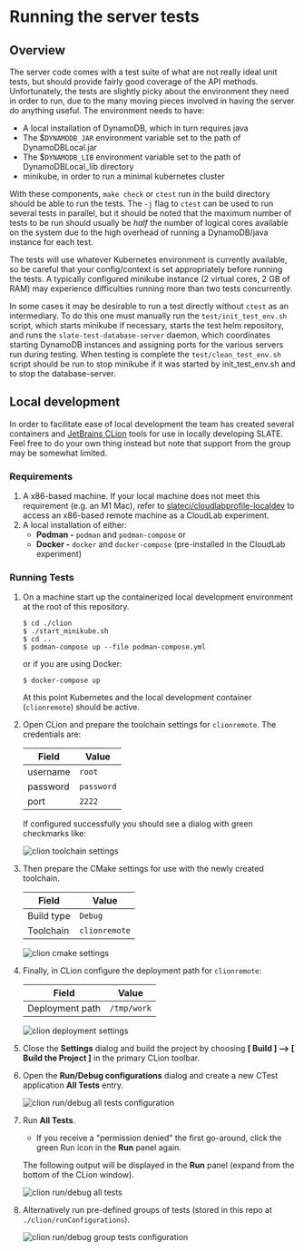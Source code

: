 # Running the server tests

## Overview

The server code comes with a test suite of what are not really ideal unit tests, but should provide fairly good coverage of the API methods. Unfortunately, the tests are slightly picky about the environment they need in order to run, due to the many moving pieces involved in having the server do anything useful. The environment needs to have:

- A local installation of DynamoDB, which in turn requires java
- The $`DYNAMODB_JAR` environment variable set to the path of DynamoDBLocal.jar
- The $`DYNAMODB_LIB` environment variable set to the path of DynamoDBLocal_lib directory
- minikube, in order to run a minimal kubernetes cluster

With these components, `make check` or `ctest` run in the build directory should be able to run the tests. The `-j` flag to `ctest` can be used to run several tests in parallel, but it should be noted that the maximum number of tests to be run should usually be _half_ the number of logical cores available on the system due to the high overhead of running a DynamoDB/java instance for each test.

The tests will use whatever Kubernetes environment is currently available, so be careful that your config/context is set appropriately before running the tests. A typically configured minikube instance (2 virtual cores, 2 GB of RAM) may experience difficulties running more than two tests concurrently.

In some cases it may be desirable to run a test directly without `ctest` as an intermediary. To do this one must manually run the `test/init_test_env.sh` script, which starts minikube if necessary, starts the test helm repository, and runs the `slate-test-database-server` daemon, which coordinates starting DynamoDB instances and assigning ports for the various servers run during testing. When testing is complete the `test/clean_test_env.sh` script should be run to stop minikube if it was started by init_test_env.sh and to stop the database-server.

## Local development

In order to facilitate ease of local development the team has created several containers and [JetBrains CLion](https://www.jetbrains.com/clion/) tools for use in locally developing SLATE. Feel free to do your own thing instead but note that support from the group may be somewhat limited.

### Requirements

1. A x86-based machine. If your local machine does not meet this requirement (e.g. an M1 Mac), refer to [slateci/cloudlabprofile-localdev](https://github.com/slateci/cloudlabprofile-localdev) to access an x86-based remote machine as a CloudLab experiment.
2. A local installation of either:
    * **Podman -** `podman` and `podman-compose` or
    * **Docker -** `docker` and `docker-compose` (pre-installed in the CloudLab experiment)

### Running Tests

1. On a machine start up the containerized local development environment at the root of this repository.
   ```shell
   $ cd ./clion
   $ ./start_minikube.sh
   $ cd ..
   $ podman-compose up --file podman-compose.yml
   ```
   or if you are using Docker:
   ```shell
   $ docker-compose up
   ```
   At this point Kubernetes and the local development container (`clionremote`) should be active.

2. Open CLion and prepare the toolchain settings for `clionremote`. The credentials are:
   
   | Field | Value |
   |-------| ----  |
   | username | `root` |
   | password | `password` |
   | port | `2222` |

   If configured successfully you should see a dialog with green checkmarks like:

   ![clion toolchain settings](./images/clion_settings_toolchain.png)

3. Then prepare the CMake settings for use with the newly created toolchain.

   | Field      | Value |
   | --- | --- |
   | Build type | `Debug` |
   | Toolchain  | `clionremote` |

   ![clion cmake settings](./images/clion_settings_cmake.png)

4. Finally, in CLion configure the deployment path for `clionremote`:
   
   | Field | Value |
   | --- | --- |
   | Deployment path     | `/tmp/work` |

   ![clion deployment settings](./images/clion_settings_deployment.png)

5. Close the **Settings** dialog and build the project by choosing **[ Build ] --> [ Build the Project ]** in the primary CLion toolbar.

6. Open the **Run/Debug configurations** dialog and create a new CTest application **All Tests** entry.

   ![clion run/debug all tests configuration](./images/clion_buildrun_configurations_alltests.png)

7. Run **All Tests**.
   * If you receive a "permission denied" the first go-around, click the green Run icon in the **Run** panel again.

   The following output will be displayed in the **Run** panel (expand from the bottom of the CLion window).

   ![clion run/debug all tests](./images/clion_buildrun_alltests.png)

8. Alternatively run pre-defined groups of tests (stored in this repo at `./clion/runConfigurations`).

   ![clion run/debug group tests configuration](./images/clion_buildrun_configurations_group.png)